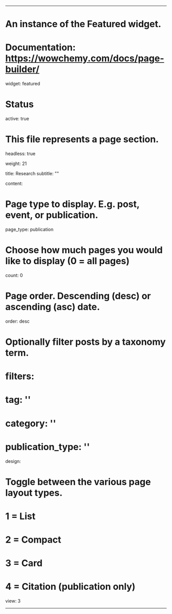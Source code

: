 
---
# An instance of the Featured widget.
# Documentation: https://wowchemy.com/docs/page-builder/
widget: featured

# Status
active: true

# This file represents a page section.
headless: true

weight: 21

title: Research
subtitle: ""

content:
  # Page type to display. E.g. post, event, or publication.
  page_type: publication
  # Choose how much pages you would like to display (0 = all pages)
  count: 0
  # Page order. Descending (desc) or ascending (asc) date.
  order: desc
  # Optionally filter posts by a taxonomy term.
  # filters:
   # tag: ''
   # category: ''
   # publication_type: ''
   
design:
  # Toggle between the various page layout types.
  #   1 = List
  #   2 = Compact
  #   3 = Card
  #   4 = Citation (publication only)
  view: 3
  
---

